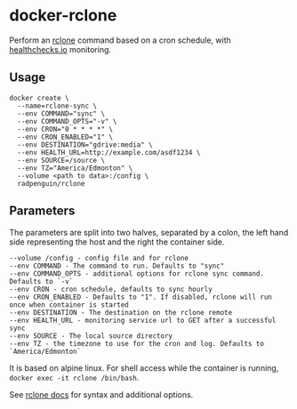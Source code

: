 # docker-rclone

Perform an [rclone](http://rclone.org) command based on a cron schedule, with [healthchecks.io](https://healthchecks.io) monitoring.

## Usage
```
docker create \
  --name=rclone-sync \
  --env COMMAND="sync" \
  --env COMMAND_OPTS="-v" \
  --env CRON="0 * * * *" \
  --env CRON_ENABLED="1" \
  --env DESTINATION="gdrive:media" \
  --env HEALTH_URL=http://example.com/asdf1234 \
  --env SOURCE=/source \
  --env TZ="America/Edmonton" \
  --volume <path to data>:/config \
  radpenguin/rclone
```

## Parameters
The parameters are split into two halves, separated by a colon, the left hand side representing the host and the right the container side. 
```
--volume /config - config file and for rclone
--env COMMAND - The command to run. Defaults to "sync"
--env COMMAND_OPTS - additional options for rclone sync command. Defaults to `-v`
--env CRON - cron schedule, defaults to sync hourly
--env CRON_ENABLED - Defaults to "1". If disabled, rclone will run once when container is started
--env DESTINATION - The destination on the rclone remote
--env HEALTH_URL - monitoring service url to GET after a successful sync
--env SOURCE - The local source directory
--env TZ - the timezone to use for the cron and log. Defaults to `America/Edmonton`
```

It is based on alpine linux. For shell access while the container is running, `docker exec -it rclone /bin/bash`.

See [rclone docs](https://rclone.org/commands/) for syntax and additional options.
